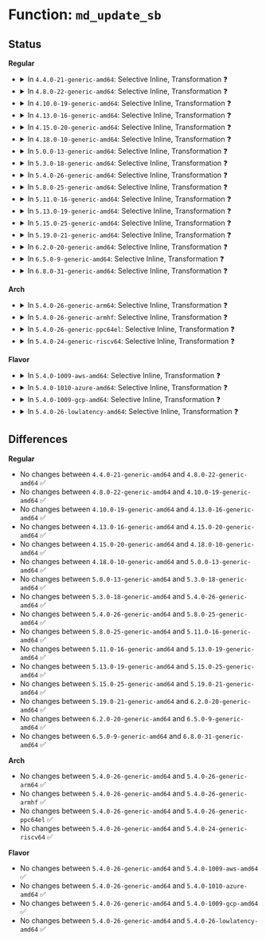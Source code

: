 # Function: <code>md_update_sb</code>

## Status
<b>Regular</b>
<ul>
<li>
<details>
<summary>In <code>4.4.0-21-generic-amd64</code>: Selective Inline, Transformation ❓</summary>

```c
void md_update_sb(struct mddev * mddev, int force_change)
```

```json
{
  "name": "md_update_sb",
  "collision_type": "Unique Global",
  "inline_type": "Selective",
  "funcs": [
    {
      "addr": 18446744071585749216,
      "name": "md_update_sb",
      "external": true,
      "loc": "drivers/md/md.c:2282",
      "file": "drivers/md/md.c",
      "inline": "not declared, inlined",
      "caller_inline": [
        "drivers/md/md.c:md_run"
      ],
      "caller_func": [
        "drivers/md/md.c:md_reap_sync_thread",
        "drivers/md/md.c:size_store",
        "drivers/md/md.c:level_store",
        "drivers/md/md.c:md_run",
        "drivers/md/md.c:state_store",
        "drivers/md/md.c:md_ioctl",
        "drivers/md/md.c:md_ioctl",
        "drivers/md/md.c:md_ioctl"
      ]
    }
  ],
  "symbols": [
    {
      "addr": 18446744071585749216,
      "name": "md_update_sb.part.51",
      "section": ".text",
      "bind": "STB_LOCAL",
      "size": 2143
    },
    {
      "addr": 18446744071585751360,
      "name": "md_update_sb",
      "section": ".text",
      "bind": "STB_GLOBAL",
      "size": 34
    }
  ]
}
```
</details>
</li>
<li>
<details>
<summary>In <code>4.8.0-22-generic-amd64</code>: Selective Inline, Transformation ❓</summary>

```c
void md_update_sb(struct mddev * mddev, int force_change)
```

```json
{
  "name": "md_update_sb",
  "collision_type": "Unique Global",
  "inline_type": "Selective",
  "funcs": [
    {
      "addr": 18446744071586156418,
      "name": "md_update_sb",
      "external": true,
      "loc": "drivers/md/md.c:2281",
      "file": "drivers/md/md.c",
      "inline": "not declared, inlined",
      "caller_inline": [
        "drivers/md/md.c:md_run"
      ],
      "caller_func": [
        "drivers/md/md.c:md_reap_sync_thread",
        "drivers/md/md.c:md_ioctl",
        "drivers/md/md.c:md_ioctl",
        "drivers/md/md.c:md_ioctl",
        "drivers/md/md.c:md_run",
        "drivers/md/md.c:size_store",
        "drivers/md/md.c:level_store",
        "drivers/md/md.c:state_store"
      ]
    }
  ],
  "symbols": [
    {
      "addr": 18446744071586146368,
      "name": "md_update_sb.part.51",
      "section": ".text",
      "bind": "STB_LOCAL",
      "size": 2193
    },
    {
      "addr": 18446744071586148576,
      "name": "md_update_sb",
      "section": ".text",
      "bind": "STB_GLOBAL",
      "size": 34
    }
  ]
}
```
</details>
</li>
<li>
<details>
<summary>In <code>4.10.0-19-generic-amd64</code>: Selective Inline, Transformation ❓</summary>

```c
void md_update_sb(struct mddev * mddev, int force_change)
```

```json
{
  "name": "md_update_sb",
  "collision_type": "Unique Global",
  "inline_type": "Selective",
  "funcs": [
    {
      "addr": 18446744071586359287,
      "name": "md_update_sb",
      "external": true,
      "loc": "drivers/md/md.c:2315",
      "file": "drivers/md/md.c",
      "inline": "not declared, inlined",
      "caller_inline": [
        "drivers/md/md.c:md_run"
      ],
      "caller_func": [
        "drivers/md/md.c:md_reap_sync_thread",
        "drivers/md/md.c:md_ioctl",
        "drivers/md/md.c:md_ioctl",
        "drivers/md/md.c:md_ioctl",
        "drivers/md/md.c:__md_stop_writes",
        "drivers/md/md.c:__md_stop_writes",
        "drivers/md/md.c:md_run",
        "drivers/md/md.c:size_store",
        "drivers/md/md.c:level_store"
      ]
    }
  ],
  "symbols": [
    {
      "addr": 18446744071586349216,
      "name": "md_update_sb.part.54",
      "section": ".text",
      "bind": "STB_LOCAL",
      "size": 2226
    },
    {
      "addr": 18446744071586351456,
      "name": "md_update_sb",
      "section": ".text",
      "bind": "STB_GLOBAL",
      "size": 34
    }
  ]
}
```
</details>
</li>
<li>
<details>
<summary>In <code>4.13.0-16-generic-amd64</code>: Selective Inline, Transformation ❓</summary>

```c
void md_update_sb(struct mddev * mddev, int force_change)
```

```json
{
  "name": "md_update_sb",
  "collision_type": "Unique Global",
  "inline_type": "Selective",
  "funcs": [
    {
      "addr": 18446744071586460094,
      "name": "md_update_sb",
      "external": true,
      "loc": "drivers/md/md.c:2377",
      "file": "drivers/md/md.c",
      "inline": "not declared, inlined",
      "caller_inline": [
        "drivers/md/md.c:md_run"
      ],
      "caller_func": [
        "drivers/md/md.c:md_reap_sync_thread",
        "drivers/md/md.c:md_ioctl",
        "drivers/md/md.c:md_ioctl",
        "drivers/md/md.c:md_ioctl",
        "drivers/md/md.c:__md_stop_writes",
        "drivers/md/md.c:md_run",
        "drivers/md/md.c:size_store",
        "drivers/md/md.c:level_store"
      ]
    }
  ],
  "symbols": [
    {
      "addr": 18446744071586449632,
      "name": "md_update_sb.part.56",
      "section": ".text",
      "bind": "STB_LOCAL",
      "size": 2100
    },
    {
      "addr": 18446744071586451744,
      "name": "md_update_sb",
      "section": ".text",
      "bind": "STB_GLOBAL",
      "size": 35
    }
  ]
}
```
</details>
</li>
<li>
<details>
<summary>In <code>4.15.0-20-generic-amd64</code>: Selective Inline, Transformation ❓</summary>

```c
void md_update_sb(struct mddev * mddev, int force_change)
```

```json
{
  "name": "md_update_sb",
  "collision_type": "Unique Global",
  "inline_type": "Selective",
  "funcs": [
    {
      "addr": 18446744071586927351,
      "name": "md_update_sb",
      "external": true,
      "loc": "drivers/md/md.c:2424",
      "file": "drivers/md/md.c",
      "inline": "not declared, inlined",
      "caller_inline": [
        "drivers/md/md.c:md_run"
      ],
      "caller_func": [
        "drivers/md/md.c:md_reap_sync_thread",
        "drivers/md/md.c:md_ioctl",
        "drivers/md/md.c:md_ioctl",
        "drivers/md/md.c:md_ioctl",
        "drivers/md/md.c:md_ioctl",
        "drivers/md/md.c:md_ioctl",
        "drivers/md/md.c:__md_stop_writes",
        "drivers/md/md.c:md_run",
        "drivers/md/md.c:size_store",
        "drivers/md/md.c:level_store"
      ]
    }
  ],
  "symbols": [
    {
      "addr": 18446744071586916784,
      "name": "md_update_sb.part.59",
      "section": ".text",
      "bind": "STB_LOCAL",
      "size": 2148
    },
    {
      "addr": 18446744071586918944,
      "name": "md_update_sb",
      "section": ".text",
      "bind": "STB_GLOBAL",
      "size": 34
    }
  ]
}
```
</details>
</li>
<li>
<details>
<summary>In <code>4.18.0-10-generic-amd64</code>: Selective Inline, Transformation ❓</summary>

```c
void md_update_sb(struct mddev * mddev, int force_change)
```

```json
{
  "name": "md_update_sb",
  "collision_type": "Unique Global",
  "inline_type": "Selective",
  "funcs": [
    {
      "addr": 18446744071587221221,
      "name": "md_update_sb",
      "external": true,
      "loc": "drivers/md/md.c:2439",
      "file": "drivers/md/md.c",
      "inline": "not declared, inlined",
      "caller_inline": [
        "drivers/md/md.c:md_run"
      ],
      "caller_func": [
        "drivers/md/md.c:md_reap_sync_thread",
        "drivers/md/md.c:md_ioctl",
        "drivers/md/md.c:md_ioctl",
        "drivers/md/md.c:md_ioctl",
        "drivers/md/md.c:md_ioctl",
        "drivers/md/md.c:md_ioctl",
        "drivers/md/md.c:__md_stop_writes",
        "drivers/md/md.c:md_run",
        "drivers/md/md.c:size_store",
        "drivers/md/md.c:level_store"
      ]
    }
  ],
  "symbols": [
    {
      "addr": 18446744071587208704,
      "name": "md_update_sb.part.64",
      "section": ".text",
      "bind": "STB_LOCAL",
      "size": 2266
    },
    {
      "addr": 18446744071587210976,
      "name": "md_update_sb",
      "section": ".text",
      "bind": "STB_GLOBAL",
      "size": 34
    }
  ]
}
```
</details>
</li>
<li>
<details>
<summary>In <code>5.0.0-13-generic-amd64</code>: Selective Inline, Transformation ❓</summary>

```c
void md_update_sb(struct mddev * mddev, int force_change)
```

```json
{
  "name": "md_update_sb",
  "collision_type": "Unique Global",
  "inline_type": "Selective",
  "funcs": [
    {
      "addr": 18446744071587404338,
      "name": "md_update_sb",
      "external": true,
      "loc": "drivers/md/md.c:2430",
      "file": "drivers/md/md.c",
      "inline": "not declared, inlined",
      "caller_inline": [
        "drivers/md/md.c:md_check_recovery",
        "drivers/md/md.c:md_check_recovery",
        "drivers/md/md.c:md_run"
      ],
      "caller_func": [
        "drivers/md/md.c:md_reap_sync_thread",
        "drivers/md/md.c:md_check_recovery",
        "drivers/md/md.c:md_check_recovery",
        "drivers/md/md.c:md_ioctl",
        "drivers/md/md.c:md_ioctl",
        "drivers/md/md.c:md_ioctl",
        "drivers/md/md.c:md_ioctl",
        "drivers/md/md.c:md_ioctl",
        "drivers/md/md.c:__md_stop_writes",
        "drivers/md/md.c:md_run",
        "drivers/md/md.c:size_store",
        "drivers/md/md.c:level_store"
      ]
    }
  ],
  "symbols": [
    {
      "addr": 18446744071587389040,
      "name": "md_update_sb.part.64",
      "section": ".text",
      "bind": "STB_LOCAL",
      "size": 2266
    },
    {
      "addr": 18446744071587391312,
      "name": "md_update_sb",
      "section": ".text",
      "bind": "STB_GLOBAL",
      "size": 34
    }
  ]
}
```
</details>
</li>
<li>
<details>
<summary>In <code>5.3.0-18-generic-amd64</code>: Selective Inline, Transformation ❓</summary>

```c
void md_update_sb(struct mddev * mddev, int force_change)
```

```json
{
  "name": "md_update_sb",
  "collision_type": "Unique Global",
  "inline_type": "Selective",
  "funcs": [
    {
      "addr": 18446744071587675785,
      "name": "md_update_sb",
      "external": true,
      "loc": "drivers/md/md.c:2493",
      "file": "drivers/md/md.c",
      "inline": "not declared, inlined",
      "caller_inline": [
        "drivers/md/md.c:md_check_recovery",
        "drivers/md/md.c:md_check_recovery",
        "drivers/md/md.c:md_run"
      ],
      "caller_func": [
        "drivers/md/md.c:md_reap_sync_thread",
        "drivers/md/md.c:md_check_recovery",
        "drivers/md/md.c:md_check_recovery",
        "drivers/md/md.c:md_ioctl",
        "drivers/md/md.c:md_ioctl",
        "drivers/md/md.c:md_ioctl",
        "drivers/md/md.c:md_ioctl",
        "drivers/md/md.c:md_ioctl",
        "drivers/md/md.c:__md_stop_writes",
        "drivers/md/md.c:md_run",
        "drivers/md/md.c:size_store",
        "drivers/md/md.c:level_store"
      ]
    }
  ],
  "symbols": [
    {
      "addr": 18446744071587660480,
      "name": "md_update_sb.part.0",
      "section": ".text",
      "bind": "STB_LOCAL",
      "size": 2251
    },
    {
      "addr": 18446744071587688959,
      "name": "md_update_sb.part.0.cold",
      "section": ".text",
      "bind": "STB_LOCAL",
      "size": 19
    },
    {
      "addr": 18446744071587662736,
      "name": "md_update_sb",
      "section": ".text",
      "bind": "STB_GLOBAL",
      "size": 34
    }
  ]
}
```
</details>
</li>
<li>
<details>
<summary>In <code>5.4.0-26-generic-amd64</code>: Selective Inline, Transformation ❓</summary>

```c
void md_update_sb(struct mddev * mddev, int force_change)
```

```json
{
  "name": "md_update_sb",
  "collision_type": "Unique Global",
  "inline_type": "Selective",
  "funcs": [
    {
      "addr": 18446744071587880100,
      "name": "md_update_sb",
      "external": true,
      "loc": "drivers/md/md.c:2547",
      "file": "drivers/md/md.c",
      "inline": "not declared, inlined",
      "caller_inline": [
        "drivers/md/md.c:md_check_recovery",
        "drivers/md/md.c:md_check_recovery",
        "drivers/md/md.c:md_run"
      ],
      "caller_func": [
        "drivers/md/md.c:md_reap_sync_thread",
        "drivers/md/md.c:md_check_recovery",
        "drivers/md/md.c:md_check_recovery",
        "drivers/md/md.c:md_ioctl",
        "drivers/md/md.c:md_ioctl",
        "drivers/md/md.c:md_ioctl",
        "drivers/md/md.c:md_ioctl",
        "drivers/md/md.c:md_ioctl",
        "drivers/md/md.c:__md_stop_writes",
        "drivers/md/md.c:md_run",
        "drivers/md/md.c:size_store",
        "drivers/md/md.c:level_store"
      ]
    }
  ],
  "symbols": [
    {
      "addr": 18446744071587864656,
      "name": "md_update_sb.part.0",
      "section": ".text",
      "bind": "STB_LOCAL",
      "size": 2263
    },
    {
      "addr": 18446744071587866928,
      "name": "md_update_sb",
      "section": ".text",
      "bind": "STB_GLOBAL",
      "size": 34
    }
  ]
}
```
</details>
</li>
<li>
<details>
<summary>In <code>5.8.0-25-generic-amd64</code>: Selective Inline, Transformation ❓</summary>

```c
void md_update_sb(struct mddev * mddev, int force_change)
```

```json
{
  "name": "md_update_sb",
  "collision_type": "Unique Global",
  "inline_type": "Selective",
  "funcs": [
    {
      "addr": 18446744071588718233,
      "name": "md_update_sb",
      "external": true,
      "loc": "drivers/md/md.c:2673",
      "file": "drivers/md/md.c",
      "inline": "not declared, inlined",
      "caller_inline": [
        "drivers/md/md.c:md_reap_sync_thread",
        "drivers/md/md.c:md_check_recovery",
        "drivers/md/md.c:md_check_recovery",
        "drivers/md/md.c:update_array_info",
        "drivers/md/md.c:hot_add_disk",
        "drivers/md/md.c:hot_remove_disk",
        "drivers/md/md.c:__md_stop_writes",
        "drivers/md/md.c:md_run",
        "drivers/md/md.c:size_store",
        "drivers/md/md.c:level_store"
      ],
      "caller_func": [
        "drivers/md/md.c:md_reap_sync_thread",
        "drivers/md/md.c:md_check_recovery",
        "drivers/md/md.c:md_check_recovery",
        "drivers/md/md.c:update_array_info",
        "drivers/md/md.c:hot_add_disk",
        "drivers/md/md.c:hot_remove_disk",
        "drivers/md/md.c:__md_stop_writes",
        "drivers/md/md.c:md_run",
        "drivers/md/md.c:size_store",
        "drivers/md/md.c:level_store"
      ]
    }
  ],
  "symbols": [
    {
      "addr": 18446744071588715744,
      "name": "md_update_sb.part.0",
      "section": ".text",
      "bind": "STB_LOCAL",
      "size": 1905
    },
    {
      "addr": 18446744071588717664,
      "name": "md_update_sb",
      "section": ".text",
      "bind": "STB_GLOBAL",
      "size": 34
    }
  ]
}
```
</details>
</li>
<li>
<details>
<summary>In <code>5.11.0-16-generic-amd64</code>: Selective Inline, Transformation ❓</summary>

```c
void md_update_sb(struct mddev * mddev, int force_change)
```

```json
{
  "name": "md_update_sb",
  "collision_type": "Unique Global",
  "inline_type": "Selective",
  "funcs": [
    {
      "addr": 18446744071588745753,
      "name": "md_update_sb",
      "external": true,
      "loc": "drivers/md/md.c:2694",
      "file": "drivers/md/md.c",
      "inline": "not declared, inlined",
      "caller_inline": [
        "drivers/md/md.c:md_reap_sync_thread",
        "drivers/md/md.c:md_check_recovery",
        "drivers/md/md.c:md_check_recovery",
        "drivers/md/md.c:update_array_info",
        "drivers/md/md.c:hot_add_disk",
        "drivers/md/md.c:hot_remove_disk",
        "drivers/md/md.c:__md_stop_writes",
        "drivers/md/md.c:md_run",
        "drivers/md/md.c:size_store",
        "drivers/md/md.c:level_store"
      ],
      "caller_func": [
        "drivers/md/md.c:md_reap_sync_thread",
        "drivers/md/md.c:md_check_recovery",
        "drivers/md/md.c:md_check_recovery",
        "drivers/md/md.c:update_array_info",
        "drivers/md/md.c:hot_add_disk",
        "drivers/md/md.c:hot_remove_disk",
        "drivers/md/md.c:__md_stop_writes",
        "drivers/md/md.c:md_run",
        "drivers/md/md.c:size_store",
        "drivers/md/md.c:level_store"
      ]
    }
  ],
  "symbols": [
    {
      "addr": 18446744071588743296,
      "name": "md_update_sb.part.0",
      "section": ".text",
      "bind": "STB_LOCAL",
      "size": 1876
    },
    {
      "addr": 18446744071588745184,
      "name": "md_update_sb",
      "section": ".text",
      "bind": "STB_GLOBAL",
      "size": 34
    }
  ]
}
```
</details>
</li>
<li>
<details>
<summary>In <code>5.13.0-19-generic-amd64</code>: Selective Inline, Transformation ❓</summary>

```c
void md_update_sb(struct mddev * mddev, int force_change)
```

```json
{
  "name": "md_update_sb",
  "collision_type": "Unique Global",
  "inline_type": "Selective",
  "funcs": [
    {
      "addr": 18446744071588631305,
      "name": "md_update_sb",
      "external": true,
      "loc": "drivers/md/md.c:2658",
      "file": "drivers/md/md.c",
      "inline": "not declared, inlined",
      "caller_inline": [
        "drivers/md/md.c:md_reap_sync_thread",
        "drivers/md/md.c:md_check_recovery",
        "drivers/md/md.c:md_check_recovery",
        "drivers/md/md.c:update_array_info",
        "drivers/md/md.c:hot_add_disk",
        "drivers/md/md.c:hot_remove_disk",
        "drivers/md/md.c:__md_stop_writes",
        "drivers/md/md.c:md_run",
        "drivers/md/md.c:size_store",
        "drivers/md/md.c:level_store"
      ],
      "caller_func": [
        "drivers/md/md.c:md_reap_sync_thread",
        "drivers/md/md.c:md_check_recovery",
        "drivers/md/md.c:md_check_recovery",
        "drivers/md/md.c:update_array_info",
        "drivers/md/md.c:hot_add_disk",
        "drivers/md/md.c:hot_remove_disk",
        "drivers/md/md.c:__md_stop_writes",
        "drivers/md/md.c:md_run",
        "drivers/md/md.c:size_store",
        "drivers/md/md.c:level_store"
      ]
    }
  ],
  "symbols": [
    {
      "addr": 18446744071588628432,
      "name": "md_update_sb.part.0",
      "section": ".text",
      "bind": "STB_LOCAL",
      "size": 2322
    },
    {
      "addr": 18446744071588630768,
      "name": "md_update_sb",
      "section": ".text",
      "bind": "STB_GLOBAL",
      "size": 34
    }
  ]
}
```
</details>
</li>
<li>
<details>
<summary>In <code>5.15.0-25-generic-amd64</code>: Selective Inline, Transformation ❓</summary>

```c
void md_update_sb(struct mddev * mddev, int force_change)
```

```json
{
  "name": "md_update_sb",
  "collision_type": "Unique Global",
  "inline_type": "Selective",
  "funcs": [
    {
      "addr": 18446744071589308729,
      "name": "md_update_sb",
      "external": true,
      "loc": "drivers/md/md.c:2668",
      "file": "drivers/md/md.c",
      "inline": "not declared, inlined",
      "caller_inline": [
        "drivers/md/md.c:md_reap_sync_thread",
        "drivers/md/md.c:md_check_recovery",
        "drivers/md/md.c:md_check_recovery",
        "drivers/md/md.c:update_array_info",
        "drivers/md/md.c:hot_add_disk",
        "drivers/md/md.c:hot_remove_disk",
        "drivers/md/md.c:__md_stop_writes",
        "drivers/md/md.c:md_run",
        "drivers/md/md.c:size_store",
        "drivers/md/md.c:level_store",
        "drivers/md/md.c:state_store"
      ],
      "caller_func": [
        "drivers/md/md.c:md_reap_sync_thread",
        "drivers/md/md.c:md_check_recovery",
        "drivers/md/md.c:md_check_recovery",
        "drivers/md/md.c:update_array_info",
        "drivers/md/md.c:hot_add_disk",
        "drivers/md/md.c:hot_remove_disk",
        "drivers/md/md.c:__md_stop_writes",
        "drivers/md/md.c:md_run",
        "drivers/md/md.c:size_store",
        "drivers/md/md.c:level_store",
        "drivers/md/md.c:state_store"
      ]
    }
  ],
  "symbols": [
    {
      "addr": 18446744071589305824,
      "name": "md_update_sb.part.0",
      "section": ".text",
      "bind": "STB_LOCAL",
      "size": 2360
    },
    {
      "addr": 18446744071589308192,
      "name": "md_update_sb",
      "section": ".text",
      "bind": "STB_GLOBAL",
      "size": 34
    }
  ]
}
```
</details>
</li>
<li>
<details>
<summary>In <code>5.19.0-21-generic-amd64</code>: Selective Inline, Transformation ❓</summary>

```c
void md_update_sb(struct mddev * mddev, int force_change)
```

```json
{
  "name": "md_update_sb",
  "collision_type": "Unique Global",
  "inline_type": "Selective",
  "funcs": [
    {
      "addr": 18446744071590780433,
      "name": "md_update_sb",
      "external": true,
      "loc": "drivers/md/md.c:2660",
      "file": "drivers/md/md.c",
      "inline": "not declared, inlined",
      "caller_inline": [
        "drivers/md/md.c:md_reap_sync_thread",
        "drivers/md/md.c:md_check_recovery",
        "drivers/md/md.c:md_check_recovery",
        "drivers/md/md.c:update_array_info",
        "drivers/md/md.c:hot_add_disk",
        "drivers/md/md.c:hot_remove_disk",
        "drivers/md/md.c:__md_stop_writes",
        "drivers/md/md.c:md_run",
        "drivers/md/md.c:size_store",
        "drivers/md/md.c:level_store",
        "drivers/md/md.c:state_store"
      ],
      "caller_func": [
        "drivers/md/md.c:md_reap_sync_thread",
        "drivers/md/md.c:md_check_recovery",
        "drivers/md/md.c:md_check_recovery",
        "drivers/md/md.c:update_array_info",
        "drivers/md/md.c:hot_add_disk",
        "drivers/md/md.c:hot_remove_disk",
        "drivers/md/md.c:__md_stop_writes",
        "drivers/md/md.c:md_run",
        "drivers/md/md.c:size_store",
        "drivers/md/md.c:level_store",
        "drivers/md/md.c:state_store"
      ]
    }
  ],
  "symbols": [
    {
      "addr": 18446744071590777664,
      "name": "md_update_sb.part.0",
      "section": ".text",
      "bind": "STB_LOCAL",
      "size": 2192
    },
    {
      "addr": 18446744071590779856,
      "name": "md_update_sb",
      "section": ".text",
      "bind": "STB_GLOBAL",
      "size": 64
    }
  ]
}
```
</details>
</li>
<li>
<details>
<summary>In <code>6.2.0-20-generic-amd64</code>: Selective Inline, Transformation ❓</summary>

```c
void md_update_sb(struct mddev * mddev, int force_change)
```

```json
{
  "name": "md_update_sb",
  "collision_type": "Unique Global",
  "inline_type": "Selective",
  "funcs": [
    {
      "addr": 18446744071592460293,
      "name": "md_update_sb",
      "external": true,
      "loc": "drivers/md/md.c:2618",
      "file": "drivers/md/md.c",
      "inline": "not declared, inlined",
      "caller_inline": [
        "drivers/md/md.c:md_reap_sync_thread",
        "drivers/md/md.c:md_check_recovery",
        "drivers/md/md.c:md_check_recovery",
        "drivers/md/md.c:update_array_info",
        "drivers/md/md.c:hot_add_disk",
        "drivers/md/md.c:hot_remove_disk",
        "drivers/md/md.c:__md_stop_writes",
        "drivers/md/md.c:md_run",
        "drivers/md/md.c:size_store",
        "drivers/md/md.c:level_store",
        "drivers/md/md.c:state_store"
      ],
      "caller_func": [
        "drivers/md/md.c:md_reap_sync_thread",
        "drivers/md/md.c:md_check_recovery",
        "drivers/md/md.c:md_check_recovery",
        "drivers/md/md.c:update_array_info",
        "drivers/md/md.c:hot_add_disk",
        "drivers/md/md.c:hot_remove_disk",
        "drivers/md/md.c:__md_stop_writes",
        "drivers/md/md.c:md_run",
        "drivers/md/md.c:size_store",
        "drivers/md/md.c:level_store",
        "drivers/md/md.c:state_store"
      ]
    }
  ],
  "symbols": [
    {
      "addr": 18446744071592457824,
      "name": "md_update_sb.part.0",
      "section": ".text",
      "bind": "STB_LOCAL",
      "size": 1806
    },
    {
      "addr": 18446744071592459648,
      "name": "md_update_sb",
      "section": ".text",
      "bind": "STB_GLOBAL",
      "size": 64
    }
  ]
}
```
</details>
</li>
<li>
<details>
<summary>In <code>6.5.0-9-generic-amd64</code>: Selective Inline, Transformation ❓</summary>

```c
void md_update_sb(struct mddev * mddev, int force_change)
```

```json
{
  "name": "md_update_sb",
  "collision_type": "Unique Global",
  "inline_type": "Selective",
  "funcs": [
    {
      "addr": 18446744071592885285,
      "name": "md_update_sb",
      "external": true,
      "loc": "drivers/md/md.c:2592",
      "file": "drivers/md/md.c",
      "inline": "not declared, inlined",
      "caller_inline": [
        "drivers/md/md.c:md_reap_sync_thread",
        "drivers/md/md.c:md_check_recovery",
        "drivers/md/md.c:md_check_recovery",
        "drivers/md/md.c:update_array_info",
        "drivers/md/md.c:hot_add_disk",
        "drivers/md/md.c:hot_remove_disk",
        "drivers/md/md.c:__md_stop_writes",
        "drivers/md/md.c:md_run",
        "drivers/md/md.c:size_store",
        "drivers/md/md.c:level_store",
        "drivers/md/md.c:state_store"
      ],
      "caller_func": [
        "drivers/md/md.c:md_reap_sync_thread",
        "drivers/md/md.c:md_check_recovery",
        "drivers/md/md.c:md_check_recovery",
        "drivers/md/md.c:update_array_info",
        "drivers/md/md.c:hot_add_disk",
        "drivers/md/md.c:hot_remove_disk",
        "drivers/md/md.c:__md_stop_writes",
        "drivers/md/md.c:md_run",
        "drivers/md/md.c:size_store",
        "drivers/md/md.c:level_store",
        "drivers/md/md.c:state_store"
      ]
    }
  ],
  "symbols": [
    {
      "addr": 18446744071592880144,
      "name": "md_update_sb.part.0",
      "section": ".text",
      "bind": "STB_LOCAL",
      "size": 1785
    },
    {
      "addr": 18446744071592881952,
      "name": "md_update_sb",
      "section": ".text",
      "bind": "STB_GLOBAL",
      "size": 64
    }
  ]
}
```
</details>
</li>
<li>
<details>
<summary>In <code>6.8.0-31-generic-amd64</code>: Selective Inline, Transformation ❓</summary>

```c
void md_update_sb(struct mddev * mddev, int force_change)
```

```json
{
  "name": "md_update_sb",
  "collision_type": "Unique Global",
  "inline_type": "Selective",
  "funcs": [
    {
      "addr": 18446744071593634696,
      "name": "md_update_sb",
      "external": true,
      "loc": "drivers/md/md.c:2722",
      "file": "drivers/md/md.c",
      "inline": "not declared, inlined",
      "caller_inline": [
        "drivers/md/md.c:md_reap_sync_thread",
        "drivers/md/md.c:md_check_recovery",
        "drivers/md/md.c:update_array_info",
        "drivers/md/md.c:hot_add_disk",
        "drivers/md/md.c:hot_remove_disk",
        "drivers/md/md.c:__md_stop_writes",
        "drivers/md/md.c:md_run",
        "drivers/md/md.c:size_store",
        "drivers/md/md.c:level_store",
        "drivers/md/md.c:state_store"
      ],
      "caller_func": [
        "drivers/md/md.c:md_reap_sync_thread",
        "drivers/md/md.c:md_check_recovery",
        "drivers/md/md.c:update_array_info",
        "drivers/md/md.c:hot_add_disk",
        "drivers/md/md.c:hot_remove_disk",
        "drivers/md/md.c:__md_stop_writes",
        "drivers/md/md.c:md_run",
        "drivers/md/md.c:size_store",
        "drivers/md/md.c:level_store",
        "drivers/md/md.c:state_store"
      ]
    }
  ],
  "symbols": [
    {
      "addr": 18446744071593629536,
      "name": "md_update_sb.part.0",
      "section": ".text",
      "bind": "STB_LOCAL",
      "size": 1761
    },
    {
      "addr": 18446744071593631328,
      "name": "md_update_sb",
      "section": ".text",
      "bind": "STB_GLOBAL",
      "size": 64
    }
  ]
}
```
</details>
</li>
</ul>
<b>Arch</b>
<ul>
<li>
<details>
<summary>In <code>5.4.0-26-generic-arm64</code>: Selective Inline, Transformation ❓</summary>

```c
void md_update_sb(struct mddev * mddev, int force_change)
```

```json
{
  "name": "md_update_sb",
  "collision_type": "Unique Global",
  "inline_type": "Selective",
  "funcs": [
    {
      "addr": 18446603336501107524,
      "name": "md_update_sb",
      "external": true,
      "loc": "drivers/md/md.c:2547",
      "file": "drivers/md/md.c",
      "inline": "not declared, inlined",
      "caller_inline": [
        "drivers/md/md.c:md_run"
      ],
      "caller_func": [
        "drivers/md/md.c:md_reap_sync_thread",
        "drivers/md/md.c:md_ioctl",
        "drivers/md/md.c:md_ioctl",
        "drivers/md/md.c:md_ioctl",
        "drivers/md/md.c:md_ioctl",
        "drivers/md/md.c:md_ioctl",
        "drivers/md/md.c:__md_stop_writes",
        "drivers/md/md.c:md_run",
        "drivers/md/md.c:size_store",
        "drivers/md/md.c:level_store"
      ]
    }
  ],
  "symbols": [
    {
      "addr": 18446603336501093240,
      "name": "md_update_sb.part.0",
      "section": ".text",
      "bind": "STB_LOCAL",
      "size": 2388
    },
    {
      "addr": 18446603336501095632,
      "name": "md_update_sb",
      "section": ".text",
      "bind": "STB_GLOBAL",
      "size": 88
    }
  ]
}
```
</details>
</li>
<li>
<details>
<summary>In <code>5.4.0-26-generic-armhf</code>: Selective Inline, Transformation ❓</summary>

```c
void md_update_sb(struct mddev * mddev, int force_change)
```

```json
{
  "name": "md_update_sb",
  "collision_type": "Unique Global",
  "inline_type": "Selective",
  "funcs": [
    {
      "addr": 3233627076,
      "name": "md_update_sb",
      "external": true,
      "loc": "drivers/md/md.c:2547",
      "file": "drivers/md/md.c",
      "inline": "not declared, inlined",
      "caller_inline": [
        "drivers/md/md.c:md_check_recovery",
        "drivers/md/md.c:md_check_recovery",
        "drivers/md/md.c:md_run"
      ],
      "caller_func": [
        "drivers/md/md.c:md_reap_sync_thread",
        "drivers/md/md.c:md_check_recovery",
        "drivers/md/md.c:md_check_recovery",
        "drivers/md/md.c:md_ioctl",
        "drivers/md/md.c:md_ioctl",
        "drivers/md/md.c:md_ioctl",
        "drivers/md/md.c:md_ioctl",
        "drivers/md/md.c:md_ioctl",
        "drivers/md/md.c:__md_stop_writes",
        "drivers/md/md.c:md_run",
        "drivers/md/md.c:size_store",
        "drivers/md/md.c:level_store"
      ]
    }
  ],
  "symbols": [
    {
      "addr": 3233609528,
      "name": "md_update_sb.part.0",
      "section": ".text",
      "bind": "STB_LOCAL",
      "size": 2660
    },
    {
      "addr": 3233612188,
      "name": "md_update_sb",
      "section": ".text",
      "bind": "STB_GLOBAL",
      "size": 64
    }
  ]
}
```
</details>
</li>
<li>
<details>
<summary>In <code>5.4.0-26-generic-ppc64el</code>: Selective Inline, Transformation ❓</summary>

```c
void md_update_sb(struct mddev * mddev, int force_change)
```

```json
{
  "name": "md_update_sb",
  "collision_type": "Unique Global",
  "inline_type": "Selective",
  "funcs": [
    {
      "addr": 13835058055294611828,
      "name": "md_update_sb",
      "external": true,
      "loc": "drivers/md/md.c:2547",
      "file": "drivers/md/md.c",
      "inline": "not declared, inlined",
      "caller_inline": [
        "drivers/md/md.c:md_check_recovery",
        "drivers/md/md.c:md_check_recovery",
        "drivers/md/md.c:md_run"
      ],
      "caller_func": [
        "drivers/md/md.c:md_reap_sync_thread",
        "drivers/md/md.c:md_check_recovery",
        "drivers/md/md.c:md_check_recovery",
        "drivers/md/md.c:md_ioctl",
        "drivers/md/md.c:md_ioctl",
        "drivers/md/md.c:md_ioctl",
        "drivers/md/md.c:md_ioctl",
        "drivers/md/md.c:md_ioctl",
        "drivers/md/md.c:__md_stop_writes",
        "drivers/md/md.c:md_run",
        "drivers/md/md.c:size_store",
        "drivers/md/md.c:level_store"
      ]
    }
  ],
  "symbols": [
    {
      "addr": 13835058055294588720,
      "name": "md_update_sb.part.0",
      "section": ".text",
      "bind": "STB_LOCAL",
      "size": 2796
    },
    {
      "addr": 13835058055294591520,
      "name": "md_update_sb",
      "section": ".text",
      "bind": "STB_GLOBAL",
      "size": 68
    }
  ]
}
```
</details>
</li>
<li>
<details>
<summary>In <code>5.4.0-24-generic-riscv64</code>: Selective Inline, Transformation ❓</summary>

```c
void md_update_sb(struct mddev * mddev, int force_change)
```

```json
{
  "name": "md_update_sb",
  "collision_type": "Unique Global",
  "inline_type": "Selective",
  "funcs": [
    {
      "addr": 18446743936277821970,
      "name": "md_update_sb",
      "external": true,
      "loc": "drivers/md/md.c:2547",
      "file": "drivers/md/md.c",
      "inline": "not declared, inlined",
      "caller_inline": [
        "drivers/md/md.c:md_reap_sync_thread",
        "drivers/md/md.c:md_ioctl",
        "drivers/md/md.c:md_ioctl",
        "drivers/md/md.c:md_ioctl",
        "drivers/md/md.c:__md_stop_writes",
        "drivers/md/md.c:md_run",
        "drivers/md/md.c:size_store",
        "drivers/md/md.c:level_store"
      ],
      "caller_func": [
        "drivers/md/md.c:md_reap_sync_thread",
        "drivers/md/md.c:md_ioctl",
        "drivers/md/md.c:md_ioctl",
        "drivers/md/md.c:md_ioctl",
        "drivers/md/md.c:__md_stop_writes",
        "drivers/md/md.c:md_run",
        "drivers/md/md.c:size_store",
        "drivers/md/md.c:level_store"
      ]
    }
  ],
  "symbols": [
    {
      "addr": 18446743936277817840,
      "name": "md_update_sb.part.0",
      "section": ".text",
      "bind": "STB_LOCAL",
      "size": 1782
    },
    {
      "addr": 18446743936277819622,
      "name": "md_update_sb",
      "section": ".text",
      "bind": "STB_GLOBAL",
      "size": 80
    }
  ]
}
```
</details>
</li>
</ul>
<b>Flavor</b>
<ul>
<li>
<details>
<summary>In <code>5.4.0-1009-aws-amd64</code>: Selective Inline, Transformation ❓</summary>

```c
void md_update_sb(struct mddev * mddev, int force_change)
```

```json
{
  "name": "md_update_sb",
  "collision_type": "Unique Global",
  "inline_type": "Selective",
  "funcs": [
    {
      "addr": 18446744071587511076,
      "name": "md_update_sb",
      "external": true,
      "loc": "drivers/md/md.c:2547",
      "file": "drivers/md/md.c",
      "inline": "not declared, inlined",
      "caller_inline": [
        "drivers/md/md.c:md_check_recovery",
        "drivers/md/md.c:md_check_recovery",
        "drivers/md/md.c:md_run"
      ],
      "caller_func": [
        "drivers/md/md.c:md_reap_sync_thread",
        "drivers/md/md.c:md_check_recovery",
        "drivers/md/md.c:md_check_recovery",
        "drivers/md/md.c:md_ioctl",
        "drivers/md/md.c:md_ioctl",
        "drivers/md/md.c:md_ioctl",
        "drivers/md/md.c:md_ioctl",
        "drivers/md/md.c:md_ioctl",
        "drivers/md/md.c:__md_stop_writes",
        "drivers/md/md.c:md_run",
        "drivers/md/md.c:size_store",
        "drivers/md/md.c:level_store"
      ]
    }
  ],
  "symbols": [
    {
      "addr": 18446744071587495632,
      "name": "md_update_sb.part.0",
      "section": ".text",
      "bind": "STB_LOCAL",
      "size": 2263
    },
    {
      "addr": 18446744071587497904,
      "name": "md_update_sb",
      "section": ".text",
      "bind": "STB_GLOBAL",
      "size": 34
    }
  ]
}
```
</details>
</li>
<li>
<details>
<summary>In <code>5.4.0-1010-azure-amd64</code>: Selective Inline, Transformation ❓</summary>

```c
void md_update_sb(struct mddev * mddev, int force_change)
```

```json
{
  "name": "md_update_sb",
  "collision_type": "Unique Global",
  "inline_type": "Selective",
  "funcs": [
    {
      "addr": 18446744071587279236,
      "name": "md_update_sb",
      "external": true,
      "loc": "drivers/md/md.c:2547",
      "file": "drivers/md/md.c",
      "inline": "not declared, inlined",
      "caller_inline": [
        "drivers/md/md.c:md_check_recovery",
        "drivers/md/md.c:md_check_recovery",
        "drivers/md/md.c:md_run"
      ],
      "caller_func": [
        "drivers/md/md.c:md_reap_sync_thread",
        "drivers/md/md.c:md_check_recovery",
        "drivers/md/md.c:md_check_recovery",
        "drivers/md/md.c:md_ioctl",
        "drivers/md/md.c:md_ioctl",
        "drivers/md/md.c:md_ioctl",
        "drivers/md/md.c:md_ioctl",
        "drivers/md/md.c:md_ioctl",
        "drivers/md/md.c:__md_stop_writes",
        "drivers/md/md.c:md_run",
        "drivers/md/md.c:size_store",
        "drivers/md/md.c:level_store"
      ]
    }
  ],
  "symbols": [
    {
      "addr": 18446744071587263792,
      "name": "md_update_sb.part.0",
      "section": ".text",
      "bind": "STB_LOCAL",
      "size": 2263
    },
    {
      "addr": 18446744071587266064,
      "name": "md_update_sb",
      "section": ".text",
      "bind": "STB_GLOBAL",
      "size": 34
    }
  ]
}
```
</details>
</li>
<li>
<details>
<summary>In <code>5.4.0-1009-gcp-amd64</code>: Selective Inline, Transformation ❓</summary>

```c
void md_update_sb(struct mddev * mddev, int force_change)
```

```json
{
  "name": "md_update_sb",
  "collision_type": "Unique Global",
  "inline_type": "Selective",
  "funcs": [
    {
      "addr": 18446744071587836244,
      "name": "md_update_sb",
      "external": true,
      "loc": "drivers/md/md.c:2547",
      "file": "drivers/md/md.c",
      "inline": "not declared, inlined",
      "caller_inline": [
        "drivers/md/md.c:md_check_recovery",
        "drivers/md/md.c:md_check_recovery",
        "drivers/md/md.c:md_run"
      ],
      "caller_func": [
        "drivers/md/md.c:md_reap_sync_thread",
        "drivers/md/md.c:md_check_recovery",
        "drivers/md/md.c:md_check_recovery",
        "drivers/md/md.c:md_ioctl",
        "drivers/md/md.c:md_ioctl",
        "drivers/md/md.c:md_ioctl",
        "drivers/md/md.c:md_ioctl",
        "drivers/md/md.c:md_ioctl",
        "drivers/md/md.c:__md_stop_writes",
        "drivers/md/md.c:md_run",
        "drivers/md/md.c:size_store",
        "drivers/md/md.c:level_store"
      ]
    }
  ],
  "symbols": [
    {
      "addr": 18446744071587820800,
      "name": "md_update_sb.part.0",
      "section": ".text",
      "bind": "STB_LOCAL",
      "size": 2263
    },
    {
      "addr": 18446744071587823072,
      "name": "md_update_sb",
      "section": ".text",
      "bind": "STB_GLOBAL",
      "size": 34
    }
  ]
}
```
</details>
</li>
<li>
<details>
<summary>In <code>5.4.0-26-lowlatency-amd64</code>: Selective Inline, Transformation ❓</summary>

```c
void md_update_sb(struct mddev * mddev, int force_change)
```

```json
{
  "name": "md_update_sb",
  "collision_type": "Unique Global",
  "inline_type": "Selective",
  "funcs": [
    {
      "addr": 18446744071587949906,
      "name": "md_update_sb",
      "external": true,
      "loc": "drivers/md/md.c:2547",
      "file": "drivers/md/md.c",
      "inline": "not declared, inlined",
      "caller_inline": [
        "drivers/md/md.c:md_check_recovery",
        "drivers/md/md.c:md_check_recovery",
        "drivers/md/md.c:md_run"
      ],
      "caller_func": [
        "drivers/md/md.c:md_reap_sync_thread",
        "drivers/md/md.c:md_check_recovery",
        "drivers/md/md.c:md_check_recovery",
        "drivers/md/md.c:md_ioctl",
        "drivers/md/md.c:md_ioctl",
        "drivers/md/md.c:md_ioctl",
        "drivers/md/md.c:md_ioctl",
        "drivers/md/md.c:md_ioctl",
        "drivers/md/md.c:__md_stop_writes",
        "drivers/md/md.c:md_run",
        "drivers/md/md.c:size_store",
        "drivers/md/md.c:level_store"
      ]
    }
  ],
  "symbols": [
    {
      "addr": 18446744071587934448,
      "name": "md_update_sb.part.0",
      "section": ".text",
      "bind": "STB_LOCAL",
      "size": 2271
    },
    {
      "addr": 18446744071587936720,
      "name": "md_update_sb",
      "section": ".text",
      "bind": "STB_GLOBAL",
      "size": 34
    }
  ]
}
```
</details>
</li>
</ul>

## Differences
<b>Regular</b>
<ul>
<li>
No changes between <code>4.4.0-21-generic-amd64</code> and <code>4.8.0-22-generic-amd64</code> ✅
</li>
<li>
No changes between <code>4.8.0-22-generic-amd64</code> and <code>4.10.0-19-generic-amd64</code> ✅
</li>
<li>
No changes between <code>4.10.0-19-generic-amd64</code> and <code>4.13.0-16-generic-amd64</code> ✅
</li>
<li>
No changes between <code>4.13.0-16-generic-amd64</code> and <code>4.15.0-20-generic-amd64</code> ✅
</li>
<li>
No changes between <code>4.15.0-20-generic-amd64</code> and <code>4.18.0-10-generic-amd64</code> ✅
</li>
<li>
No changes between <code>4.18.0-10-generic-amd64</code> and <code>5.0.0-13-generic-amd64</code> ✅
</li>
<li>
No changes between <code>5.0.0-13-generic-amd64</code> and <code>5.3.0-18-generic-amd64</code> ✅
</li>
<li>
No changes between <code>5.3.0-18-generic-amd64</code> and <code>5.4.0-26-generic-amd64</code> ✅
</li>
<li>
No changes between <code>5.4.0-26-generic-amd64</code> and <code>5.8.0-25-generic-amd64</code> ✅
</li>
<li>
No changes between <code>5.8.0-25-generic-amd64</code> and <code>5.11.0-16-generic-amd64</code> ✅
</li>
<li>
No changes between <code>5.11.0-16-generic-amd64</code> and <code>5.13.0-19-generic-amd64</code> ✅
</li>
<li>
No changes between <code>5.13.0-19-generic-amd64</code> and <code>5.15.0-25-generic-amd64</code> ✅
</li>
<li>
No changes between <code>5.15.0-25-generic-amd64</code> and <code>5.19.0-21-generic-amd64</code> ✅
</li>
<li>
No changes between <code>5.19.0-21-generic-amd64</code> and <code>6.2.0-20-generic-amd64</code> ✅
</li>
<li>
No changes between <code>6.2.0-20-generic-amd64</code> and <code>6.5.0-9-generic-amd64</code> ✅
</li>
<li>
No changes between <code>6.5.0-9-generic-amd64</code> and <code>6.8.0-31-generic-amd64</code> ✅
</li>
</ul>
<b>Arch</b>
<ul>
<li>
No changes between <code>5.4.0-26-generic-amd64</code> and <code>5.4.0-26-generic-arm64</code> ✅
</li>
<li>
No changes between <code>5.4.0-26-generic-amd64</code> and <code>5.4.0-26-generic-armhf</code> ✅
</li>
<li>
No changes between <code>5.4.0-26-generic-amd64</code> and <code>5.4.0-26-generic-ppc64el</code> ✅
</li>
<li>
No changes between <code>5.4.0-26-generic-amd64</code> and <code>5.4.0-24-generic-riscv64</code> ✅
</li>
</ul>
<b>Flavor</b>
<ul>
<li>
No changes between <code>5.4.0-26-generic-amd64</code> and <code>5.4.0-1009-aws-amd64</code> ✅
</li>
<li>
No changes between <code>5.4.0-26-generic-amd64</code> and <code>5.4.0-1010-azure-amd64</code> ✅
</li>
<li>
No changes between <code>5.4.0-26-generic-amd64</code> and <code>5.4.0-1009-gcp-amd64</code> ✅
</li>
<li>
No changes between <code>5.4.0-26-generic-amd64</code> and <code>5.4.0-26-lowlatency-amd64</code> ✅
</li>
</ul>
